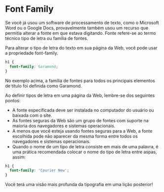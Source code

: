 # Font Family
Se você já usou um software de processamento de texto, como o Microsoft Word ou o Google Docs, provavelmente também usou um recurso que permitia alterar a fonte em que estava digitando. Fonte refere-se ao termo técnico tipo de letra ou família de fontes.

Para alterar o tipo de letra do texto em sua página da Web, você pode usar a propriedade font-family.

```css
h1 {
  font-family: Garamond;
}
```

No exemplo acima, a família de fontes para todos os principais elementos de título foi definida como Garamond.

Ao definir tipos de letra em uma página da Web, lembre-se dos seguintes pontos:

* A fonte especificada deve ser instalada no computador do usuário ou baixada com o site.
* As fontes seguras da Web são um grupo de fontes com suporte na maioria dos navegadores e sistemas operacionais.
* A menos que você esteja usando fontes seguras para a Web, a fonte escolhida pode não aparecer da mesma forma entre todos os navegadores e sistemas operacionais.
* Quando o nome de um tipo de letra consiste em mais de uma palavra, é uma prática recomendada colocar o nome do tipo de letra entre aspas, assim:

```css
h1 {
  font-family: 'Courier New';
}
```

Você terá uma visão mais profunda da tipografia em uma lição posterior!
